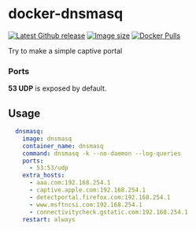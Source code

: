 # docker-dnsmasq

[![Latest Github release](https://img.shields.io/github/release/rugarci/docker-dnsmasq.svg)](https://github.com/rugarci/docker-dnsmasq/releases/latest)
[![Image size](https://img.shields.io/docker/image-size/rugarci/dnsmasq/latest)](https://hub.docker.com/r/rugarci/dnsmasq)
[![Docker Pulls](https://img.shields.io/docker/pulls/rugarci/dnsmasq.svg)](https://hub.docker.com/r/rugarci/dnsmasq/) 

Try to make a simple captive portal

### Ports
**53 UDP** is exposed by default.

## Usage


```yaml
  dnsmasq:
    image: dnsmasq
    container_name: dnsmasq
    command: dnsmasq -k --no-daemon --log-queries
    ports:
      - 53:53/udp
    extra_hosts:
      - aaa.com:192.168.254.1
      - captive.apple.com:192.168.254.1
      - detectportal.firefox.com:192.168.254.1
      - www.msftncsi.com:192.168.254.1
      - connectivitycheck.gstatic.com:192.168.254.1
    restart: always

 ```
